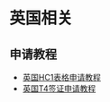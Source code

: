 # 英国相关

## 申请教程

- [英国HC1表格申请教程](https://zhuanlan.zhihu.com/p/56162792)
- [英国T4签证申请教程](https://zhuanlan.zhihu.com/p/72314555)
